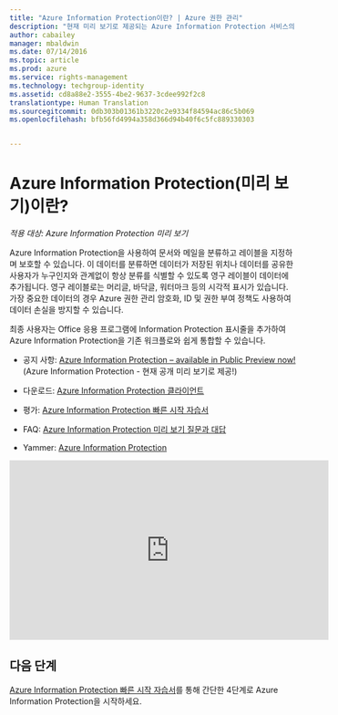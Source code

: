 ```yaml
---
title: "Azure Information Protection이란? | Azure 권한 관리"
description: "현재 미리 보기로 제공되는 Azure Information Protection 서비스의 개요"
author: cabailey
manager: mbaldwin
ms.date: 07/14/2016
ms.topic: article
ms.prod: azure
ms.service: rights-management
ms.technology: techgroup-identity
ms.assetid: cd8a88e2-3555-4be2-9637-3cdee992f2c8
translationtype: Human Translation
ms.sourcegitcommit: 0db303b01361b3220c2e9334f84594ac86c5b069
ms.openlocfilehash: bfb56fd4994a358d366d94b40f6c5fc889330303


---
```


# Azure Information Protection(미리 보기)이란?

*적용 대상: Azure Information Protection 미리 보기*

Azure Information Protection을 사용하여 문서와 메일을 분류하고 레이블을 지정하며 보호할 수 있습니다. 이 데이터를 분류하면 데이터가 저장된 위치나 데이터를 공유한 사용자가 누구인지와 관계없이 항상 분류를 식별할 수 있도록 영구 레이블이 데이터에 추가됩니다. 영구 레이블로는 머리글, 바닥글, 워터마크 등의 시각적 표시가 있습니다. 가장 중요한 데이터의 경우 Azure 권한 관리 암호화, ID 및 권한 부여 정책도 사용하여 데이터 손실을 방지할 수 있습니다. 

최종 사용자는 Office 응용 프로그램에 Information Protection 표시줄을 추가하여 Azure Information Protection을 기존 워크플로와 쉽게 통합할 수 있습니다. 

- 공지 사항: [Azure Information Protection – available in Public Preview now!](https://blogs.technet.microsoft.com/enterprisemobility/2016/07/12/azure-information-protection-public-preview-available-now/)(Azure Information Protection - 현재 공개 미리 보기로 제공!)

- 다운로드: [Azure Information Protection 클라이언트](https://www.microsoft.com/en-us/download/details.aspx?id=53018)

- 평가: [Azure Information Protection 빠른 시작 자습서](infoprotect-quick-start-tutorial.md) 

- FAQ: [Azure Information Protection 미리 보기 질문과 대답](faq.md)

- Yammer: [Azure Information Protection](https://www.yammer.com/askipteam/#/threads/inGroup?type=in_group&feedId=8652489&view=all)


<iframe width="560" height="315" src="https://www.youtube.com/embed/N9Ip0m6d3G0" frameborder="0" allowfullscreen></iframe>

## 다음 단계

[Azure Information Protection 빠른 시작 자습서](infoprotect-quick-start-tutorial.md)를 통해 간단한 4단계로 Azure Information Protection을 시작하세요.


<!--HONumber=Jul16_HO3-->


